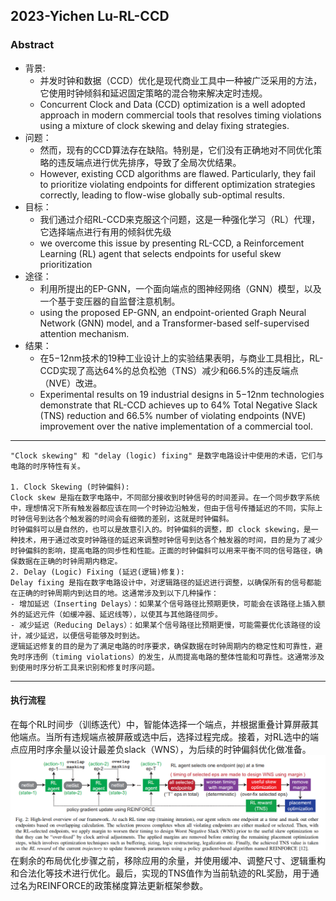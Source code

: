 

## 2023-Yichen Lu-RL-CCD
### Abstract
* 背景: 
  * 并发时钟和数据（CCD）优化是现代商业工具中一种被广泛采用的方法，它使用时钟倾斜和延迟固定策略的混合物来解决定时违规。
  * Concurrent Clock and Data (CCD) optimization is a well adopted approach in modern commercial tools that resolves timing violations using a mixture of clock skewing and delay fixing strategies.
* 问题：
  * 然而，现有的CCD算法存在缺陷。特别是，它们没有正确地对不同优化策略的违反端点进行优先排序，导致了全局次优结果。 
  * However, existing CCD algorithms are flawed. Particularly, they fail to prioritize violating endpoints for different optimization strategies
correctly, leading to flow-wise globally sub-optimal results.
* 目标：
  * 我们通过介绍RL-CCD来克服这个问题，这是一种强化学习（RL）代理，它选择端点进行有用的倾斜优先级
  * we overcome this issue by presenting RL-CCD, a Reinforcement Learning (RL) agent that selects endpoints for useful skew prioritization
* 途径：
  * 利用所提出的EP-GNN，一个面向端点的图神经网络（GNN）模型，以及一个基于变压器的自监督注意机制。
  * using the proposed EP-GNN, an endpoint-oriented Graph Neural Network (GNN) model, and a Transformer-based self-supervised attention mechanism.
* 结果：
  * 在5−12nm技术的19种工业设计上的实验结果表明，与商业工具相比，RL-CCD实现了高达64%的总负松弛（TNS）减少和66.5%的违反端点（NVE）改进。
  * Experimental results on 19 industrial designs in 5−12nm technologies
demonstrate that RL-CCD achieves up to 64% Total Negative Slack
(TNS) reduction and 66.5% number of violating endpoints (NVE)
improvement over the native implementation of a commercial tool.

---
    "Clock skewing" 和 "delay (logic) fixing" 是数字电路设计中使用的术语，它们与电路的时序特性有关。
    
    1. Clock Skewing (时钟偏斜):
    Clock skew 是指在数字电路中，不同部分接收到时钟信号的时间差异。在一个同步数字系统中，理想情况下所有触发器都应该在同一个时钟边沿触发，但由于信号传播延迟的不同，实际上时钟信号到达各个触发器的时间会有细微的差别，这就是时钟偏斜。
    时钟偏斜可以是自然的，也可以是故意引入的。时钟偏斜的调整，即 clock skewing，是一种技术，用于通过改变时钟路径的延迟来调整时钟信号到达各个触发器的时间，目的是为了减少时钟偏斜的影响，提高电路的同步性和性能。正面的时钟偏斜可以用来平衡不同的信号路径，确保数据在正确的时钟周期内稳定。
    2. Delay (Logic) Fixing (延迟(逻辑)修复):
    Delay fixing 是指在数字电路设计中，对逻辑路径的延迟进行调整，以确保所有的信号都能在正确的时钟周期内到达目的地。这通常涉及到以下几种操作：
    - 增加延迟（Inserting Delays）：如果某个信号路径比预期更快，可能会在该路径上插入额外的延迟元件（如缓冲器、延迟线等），以使其与其他路径同步。
    - 减少延迟（Reducing Delays）：如果某个信号路径比预期更慢，可能需要优化该路径的设计，减少延迟，以便信号能够及时到达。
    逻辑延迟修复的目的是为了满足电路的时序要求，确保数据在时钟周期内的稳定性和可靠性，避免时序违例（timing violations）的发生，从而提高电路的整体性能和可靠性。这通常涉及到使用时序分析工具来识别和修复时序问题。
---
#### 执行流程
在每个RL时间步（训练迭代）中，智能体选择一个端点，并根据重叠计算屏蔽其他端点。当所有违规端点被屏蔽或选中后，选择过程完成。接着，对RL选中的端点应用时序余量以设计最差负slack（WNS），为后续的时钟偏斜优化做准备。
![RL-CCD 运行流程](img/rl_ccd_fig_2.png)
在剩余的布局优化步骤之前，移除应用的余量，并使用缓冲、调整尺寸、逻辑重构和合法化等技术进行优化。最后，实现的TNS值作为当前轨迹的RL奖励，用于通过名为REINFORCE的政策梯度算法更新框架参数。

